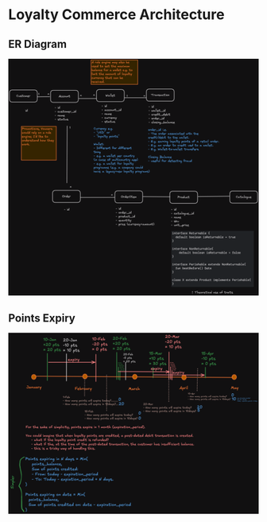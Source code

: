 # Loyalty Commerce Architecture

## ER Diagram

![](images/loyalty-commerce-schema.excalidraw.png)

## Points Expiry

![](images/loyalty-points-expiry.excalidraw.png)